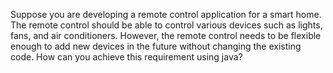 Suppose you are developing a remote control application for a smart home. The remote control should be able to control
various devices such as lights, fans, and air conditioners. However, the remote control needs to be flexible 
enough to add new devices in the future without changing the existing code. How can you achieve this requirement using java?